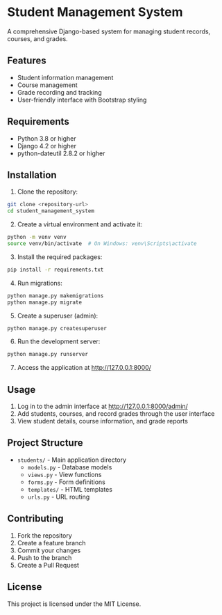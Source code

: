 # Student Management System

A comprehensive Django-based system for managing student records, courses, and grades.

## Features

- Student information management
- Course management
- Grade recording and tracking
- User-friendly interface with Bootstrap styling

## Requirements

- Python 3.8 or higher
- Django 4.2 or higher
- python-dateutil 2.8.2 or higher

## Installation

1. Clone the repository:
```bash
git clone <repository-url>
cd student_management_system
```

2. Create a virtual environment and activate it:
```bash
python -m venv venv
source venv/bin/activate  # On Windows: venv\Scripts\activate
```

3. Install the required packages:
```bash
pip install -r requirements.txt
```

4. Run migrations:
```bash
python manage.py makemigrations
python manage.py migrate
```

5. Create a superuser (admin):
```bash
python manage.py createsuperuser
```

6. Run the development server:
```bash
python manage.py runserver
```

7. Access the application at http://127.0.0.1:8000/

## Usage

1. Log in to the admin interface at http://127.0.0.1:8000/admin/
2. Add students, courses, and record grades through the user interface
3. View student details, course information, and grade reports

## Project Structure

- `students/` - Main application directory
  - `models.py` - Database models
  - `views.py` - View functions
  - `forms.py` - Form definitions
  - `templates/` - HTML templates
  - `urls.py` - URL routing

## Contributing

1. Fork the repository
2. Create a feature branch
3. Commit your changes
4. Push to the branch
5. Create a Pull Request

## License

This project is licensed under the MIT License. 